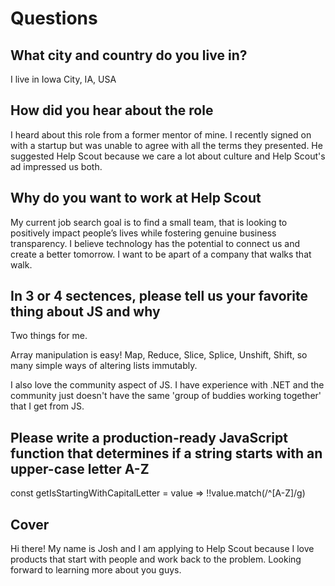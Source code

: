 # Questions

## What city and country do you live in?

I live in Iowa City, IA, USA

## How did you hear about the role

I heard about this role from a former mentor of mine. I recently signed on with a startup but was unable to agree with all the terms they presented. He suggested Help Scout because we care a lot about culture and Help Scout's ad impressed us both.

## Why do you want to work at Help Scout

My current job search goal is to find a small team, that is looking to positively impact people’s lives while fostering genuine business transparency. I believe technology has the potential to connect us and create a better tomorrow. I want to be apart of a company that walks that walk. 

## In 3 or 4 sectences, please tell us your favorite thing about JS and why

Two things for me.

Array manipulation is easy! Map, Reduce, Slice, Splice, Unshift, Shift, so many simple ways of altering lists immutably.

I also love the community aspect of JS. I have experience with .NET and the community just doesn't have the same 'group of buddies working together' that I get from JS. 

## Please write a production-ready JavaScript function that determines if a string starts with an upper-case letter A-Z

const getIsStartingWithCapitalLetter =  value => !!value.match(/^[A-Z]/g)

## Cover

Hi there! My name is Josh and I am applying to Help Scout because I love products that start with people and work back to the problem. Looking forward to learning more about you guys.
